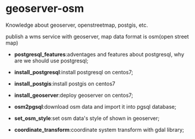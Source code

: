 # geoserver-osm

Knowledge about geoserver, openstreetmap, postgis, etc.

publish a wms service with geoserver, map data format is osm(open street map) 
- **postgresql_features**:adventages and features about postgresql, why are we should use postgresql;

- **install_postgresql**:install postgresql on centos7;
- **install_postgis**:install postgis on centos7
- **install_geoserver**:deploy geoserver on centos7;
- **osm2pgsql**:download osm data and import it into pgsql database;
- **set_osm_style**:set osm data's style of shown in geoserver;

- **coordinate_transform**:coordinate system transform with gdal library;

